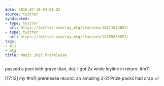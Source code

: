```yaml
---
date: 2010-07-10 04:01:22
source: twitter
syndicated:
- type: twitter
  url: https://twitter.com/roy_mtg/statuses/18171012887/
- type: twitter
  url: https://twitter.com/roy_mtg/statuses/18185635657/
tags:
- m11
- mtg
title: Magic 2011 Prerelease
---
```


passed a pool with grave titan, doj. I got 2x white leyline in return. #m11

<time>[17:12]</time> my #m11 prerelease record: an amazing 2-2! Prize packs had crap =/